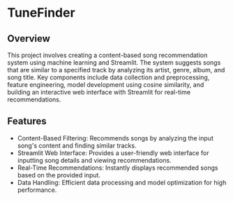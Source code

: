 # TuneFinder
## Overview 
This project involves creating a content-based song recommendation system using machine learning and Streamlit. The system suggests songs that are similar to a specified track by analyzing its artist, genre, album, and song title. Key components include data collection and preprocessing, feature engineering, model development using cosine similarity, and building an interactive web interface with Streamlit for real-time recommendations.
## Features
- Content-Based Filtering: Recommends songs by analyzing the input song's content and finding similar tracks.
- Streamlit Web Interface: Provides a user-friendly web interface for inputting song details and viewing recommendations.
- Real-Time Recommendations: Instantly displays recommended songs based on the provided input.
- Data Handling: Efficient data processing and model optimization for high performance. 
